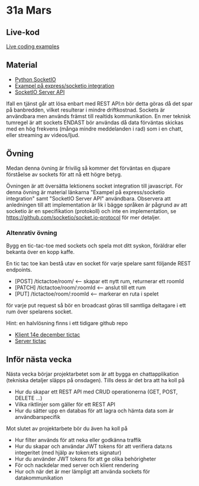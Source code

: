 # 31a Mars

## Live-kod

[Live coding examples](live-coding/)

## Material
- [Python SocketIO](https://python-socketio.readthedocs.io/en/latest/)
- [Exampel på express/socketio integration](https://dev.to/admirnisic/real-time-communication-with-socketio-and-nodejs-3ok2)
- [SocketIO Server API](https://socket.io/docs/v4/server-api/)

Ifall en tjänst går att lösa enbart med REST API:n bör detta göras då det spar på banbredden, vilket resulterar i mindre driftkostnad. Sockets är användbara men används främst till realtids kommunikation. En mer teknisk tumregel är att sockets ENDAST bör användas då data förväntas skickas med en hög frekvens (många mindre meddelanden i rad) som i en chatt, eller streaming av videos/ljud. 

## Övning
Medan denna övning är frivilig så kommer det förväntas en djupare förståelse av sockets för att nå ett högre betyg. 

Övningen är att översätta lektionens socket integration till javascript. För denna övning är material länkarna "Exampel på express/socketio integration" samt "SocketIO Server API" användbara. Observera att anledningen till att implementation är lik i bägge språken är pågrund av att socketio är en specifikation (protokoll) och inte en implementation, se https://github.com/socketio/socket.io-protocol för mer detaljer.


### Altenrativ övning
Bygg en tic-tac-toe med sockets och spela mot ditt syskon, föräldrar eller bekanta över en kopp kaffe.

En tic tac toe kan bestå utav en socket för varje spelare samt följande REST endpoints.
- [POST] /tictactoe/room/ <-- skapar ett nytt rum, returnerar ett roomId
- [PATCH] /tictactoe/room/:roomId <-- anslut till ett rum
- [PUT] /tictactoe/room/:roomId <-- markerar en ruta i spelet

för varje put request så bör en broadcast göras till samtliga deltagare i ett rum över spelarens socket.

Hint: en halvlösning finns i ett tidigare github repo 
- [Klient 14e december tictac](https://github.com/fe22-kyh/tic-14-december/tree/main/live-coding/tictac/src)
- [Server tictac](https://github.com/Rolandsson/tictactoe-server/blob/main/index.js)

## Inför nästa vecka
Nästa vecka börjar projektarbetet som är att bygga en chattapplikation (tekniska detaljer släpps på onsdagen). Tills dess är det bra att ha koll på
- Hur du skapar ett REST API med CRUD operationerna (GET, POST, DELETE ...)
- Vilka riktlinjer som gäller för ett REST API
- Hur du sätter upp en databas för att lagra och hämta data som är användbarspecifik

Mot slutet av projektarbete bör du även ha koll på
- Hur filter används för att neka eller godkänna traffik
- Hur du skapar och användar JWT tokens för att verifiera data:ns integeritet (med hjälp av token:ets signatur)
- Hur du använder JWT tokens för att ge olika behörigheter
- För och nackdelar med server och klient rendering 
- Hur och när det är mer lämpligt att använda sockets för datakommunikation